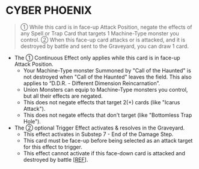 # CYBER PHOENIX

> ① While this card is in face-up Attack Position, negate the effects of any Spell or Trap Card that targets 1 Machine-Type monster you control. ② When this face-up card attacks or is attacked, and it is destroyed by battle and sent to the Graveyard, you can draw 1 card.

*   The ① Continuous Effect only applies while this card is in face-up Attack Position.
    *   Your Machine-Type monster Summoned by "Call of the Haunted" is not destroyed when "Call of the Haunted" leaves the field. This also applies to “D.D.R. - Different Dimension Reincarnation”.
    *   Union Monsters can equip to Machine-Type monsters you control, but all their effects are negated.
    *   This does not negate effects that target 2(+) cards (like "Icarus Attack").
    *   This does not negate effects that don't target (like "Bottomless Trap Hole").
*   The ② optional Trigger Effect activates & resolves in the Graveyard.
    *   This effect activates in Substep 7 - End of the Damage Step.
    *   This card must be face-up before being selected as an attack target for this effect to trigger.
    *   This effect cannot activate if this face-down card is attacked and destroyed by battle \[[REF](https://www.pojo.biz/board/showpost.php?p=17414058&postcount=14)\].
